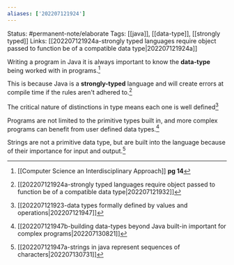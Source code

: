 ```yaml
---
aliases: ['202207121924']
---
```

Status: #permanent-note/elaborate 
Tags: [[java]], [[data-type]], [[strongly typed]]
Links: [[202207121924a-strongly typed languages require object passed to function be of a compatible data type|202207121924a]]

Writing a program in Java it is always important to know the **data-type** being worked with in programs.[^1]

This is because Java is a **strongly-typed** language and will create errors at compile time if the rules aren't adhered to.[^2]

The critical nature of distinctions in type means each one is well defined[^3]

Programs are not limited to the primitive types built in, and more complex programs can benefit from user defined data types.[^4]

 Strings are not a primitive data type, but are built into the language because of their importance for input and output.[^5]


[^1]: [[Computer Science an Interdisciplinary Approach]] **pg 14**
[^2]: [[202207121924a-strongly typed languages require object passed to function be of a compatible data type|202207121932]]
[^3]: [[202207121923-data types formally defined by values and operations|202207121947]]
[^4]:[[202207121947b-building data-types beyond Java built-in important for complex programs|202207130821]]
[^5]: [[202207121947a-strings in java represent sequences of characters|202207130731]]


